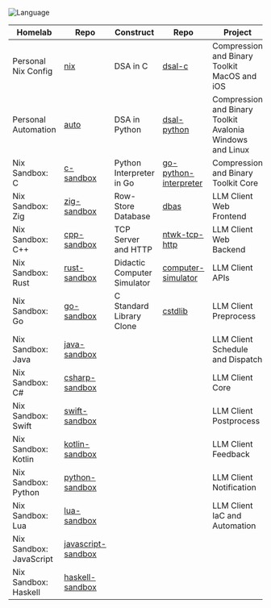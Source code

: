 ![Language](https://github-readme-stats.vercel.app/api/top-langs/?username=permalik&size_weight=0.5&count_weight=0.5&theme=apprentice&card_width=650&langs_count=20&custom_title=Languages&layout=compact)

| Homelab                 | Repo                                                                 | Construct                   | Repo                                                                       | Project                                                   | Repo                                                                           |
|-------------------------|----------------------------------------------------------------------|-----------------------------|----------------------------------------------------------------------------|-----------------------------------------------------------|--------------------------------------------------------------------------------|
| Personal Nix Config     | [nix](https://github.com/permalik/nix)                               | DSA in C                    | [dsal-c](https://github.com/permalik/dsal-c)                               | Compression and Binary Toolkit MacOS and iOS              | [yyyoink-apple](https://github.com/sunsplitstudio/yyyoink-apple)               |
| Personal Automation     | [auto](https://github.com/permalik/auto)                             | DSA in Python               | [dsal-python](https://github.com/permalik/dsal-python)                     | Compression and Binary Toolkit Avalonia Windows and Linux | [yyyoink-avalonia](https://github.com/sunsplitstudio/yyyoink-avalonia)         |
| Nix Sandbox: C          | [c-sandbox](https://github.com/permalik/c-sandbox)                   | Python Interpreter in Go    | [go-python-interpreter](https://github.com/permalik/go-python-interpreter) | Compression and Binary Toolkit Core                       | [yyyoink-core](https://github.com/sunsplitstudio/yyyoink-core)                 |
| Nix Sandbox: Zig        | [zig-sandbox](https://github.com/permalik/zig-sandbox)               | Row-Store Database          | [dbas](https://github.com/permalik/dbas)                                   | LLM Client Web Frontend                                   | [blue-web-frontend](https://github.com/permalik/blue-web-frontend)             |
| Nix Sandbox: C++        | [cpp-sandbox](https://github.com/permalik/cpp-sandbox)               | TCP Server and HTTP         | [ntwk-tcp-http](https://github.com/permalik/ntwk-tcp-http)                 | LLM Client Web Backend                                    | [blue-web-backend](https://github.com/permalik/blue-web-backend)               |
| Nix Sandbox: Rust       | [rust-sandbox](https://github.com/permalik/rust-sandbox)             | Didactic Computer Simulator | [computer-simulator](https://github.com/permalik/computer-simulator)       | LLM Client APIs                                           | [blue-api](https://github.com/permalik/blue-api)                               |
| Nix Sandbox: Go         | [go-sandbox](https://github.com/permalik/go-sandbox)                 | C Standard Library Clone    | [cstdlib](https://github.com/permalik/cstdlib)                             | LLM Client Preprocess                                     | [blue-preprocess](https://github.com/permalik/blue-preprocess)                 |
| Nix Sandbox: Java       | [java-sandbox](https://github.com/permalik/java-sandbox)             |                             |                                                                            | LLM Client Schedule and Dispatch                          | [blue-dispatch](https://github.com/permalik/blue-dispatch)                     |
| Nix Sandbox: C#         | [csharp-sandbox](https://github.com/permalik/csharp-sandbox)         |                             |                                                                            | LLM Client Core                                           | [blue-core](https://github.com/permalik/blue-core)                             |
| Nix Sandbox: Swift      | [swift-sandbox](https://github.com/permalik/swift-sandbox)           |                             |                                                                            | LLM Client Postprocess                                    | [blue-postprocess](https://github.com/permalik/blue-postprocess)               |
| Nix Sandbox: Kotlin     | [kotlin-sandbox](https://github.com/permalik/kotlin-sandbox)         |                             |                                                                            | LLM Client Feedback                                       | [blue-feedback](https://github.com/permalik/blue-feedback)                     |
| Nix Sandbox: Python     | [python-sandbox](https://github.com/permalik/python-sandbox)         |                             |                                                                            | LLM Client Notification                                   | [blue-notification](https://github.com/permalik/blue-notification)             |
| Nix Sandbox: Lua        | [lua-sandbox](https://github.com/permalik/lua-sandbox)               |                             |                                                                            | LLM Client IaC and Automation                             | [blue-operation](https://github.com/permalik/blue-operation)                   |
| Nix Sandbox: JavaScript | [javascript-sandbox](https://github.com/permalik/javascript-sandbox) |                             |                                                                            |                                                           |                                                                                |
| Nix Sandbox: Haskell    | [haskell-sandbox](https://github.com/permalik/haskell-sandbox)       |                             |                                                                            |                                                           |                                                                                |

<!--
![Language](https://github-readme-stats.vercel.app/api/top-langs/?username=permalik&size_weight=0.5&count_weight=0.5&theme=apprentice&langs_count=20&custom_title=Languages&layout=compact)
-->

<!--
**permalik/permalik** is a ✨ _special_ ✨ repository because its `README.md` (this file) appears on your GitHub profile.

Here are some ideas to get you started:

- 🔭 I’m currently working on ...
- 🌱 I’m currently learning ...
- 👯 I’m looking to collaborate on ...
- 🤔 I’m looking for help with ...
- 💬 Ask me about ...
- 📫 How to reach me: ...
- 😄 Pronouns: ...
- ⚡ Fun fact: ...
-->
